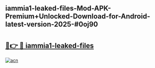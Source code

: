 ## iammia1-leaked-files-Mod-APK-Premium+Unlocked-Download-for-Android-latest-version-2025-#0oj90

# <h2><a href="https://bedroomkl.my?title=iammia1-leaked-files&ref=20M">🔗👉 🔴 iammia1-leaked-files</a></h2>

[![acn](https://github.com/user-attachments/assets/0f9c940e-d8b0-45ae-aac7-cd30a18b3e1c)](https://bedroomkl.my?title=iammia1-leaked-files&ref=20M)

